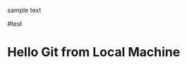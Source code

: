 sample text

#test

<!DOCTYPE html>
<html lang="en">
  <head>
    <meta charset="UTF-8" />
    <meta http-equiv="X-UA-Compatible" content="IE=edge" />
    <meta name="viewport" content="width=device-width, initial-scale=1.0" />
    <title>Hello Git!</title>
  </head>
  <body>
    <div>
      <h1>Hello Git from Local Machine</h1>
      <p></p>
    </div>
  </body>
</html>
